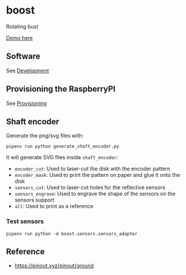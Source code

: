 # boost
Rotating bust

[Demo here](https://youtu.be/1ec1DbKIe5I)

## Software

See [Development](./src/README.md)


## Provisioning the RaspberryPI

See [Provisioning](./provisioning/README.md)


## Shaft encoder

Generate the png/svg files with:

    pipenv run python generate_shaft_encoder.py
    
It will generate SVG files inside `shaft_encoder`:

 - `encoder_cut`: Used to laser-cut the disk with the encoder pattern
 - `encoder_mask`: Used to print the pattern on paper and glue it onto the disk
 - `sensors_cut`: Used to laser-cut holes for the reflective sensors
 - `sensors_engrave`: Used to engrave the shape of the sensors on the sensors support
 - `all`: Used to print as a reference
 
### Test sensors

    pipenv run python -m boost.sensors.sensors_adapter


## Reference

 - https://pinout.xyz/pinout/ground
 
